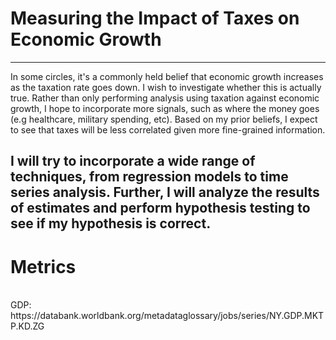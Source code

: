 # Measuring the Impact of Taxes on Economic Growth
---
In some circles, it's a commonly held belief that economic growth increases as the taxation rate goes down. I wish to investigate whether this is actually true. Rather than only performing analysis using taxation against economic growth, I hope to incorporate more signals, such as where the money goes (e.g healthcare, military spending, etc). Based on my prior beliefs, I expect to see that taxes will be less correlated given more fine-grained information.

I will try to incorporate a wide range of techniques, from regression models to time series analysis. Further, I will analyze the results of estimates and perform hypothesis testing to see if my hypothesis is correct. 
---
# Metrics
<br>
GDP: https://databank.worldbank.org/metadataglossary/jobs/series/NY.GDP.MKTP.KD.ZG
